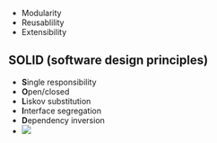 - Modularity
- Reusablility
- Extensibility

## SOLID (software design principles)

- **S**ingle responsibility
- **O**pen/closed
- **L**iskov substitution
- **I**nterface segregation
- **D**ependency inversion
- ![](https://i.imgur.com/tFbccrQ.png)

